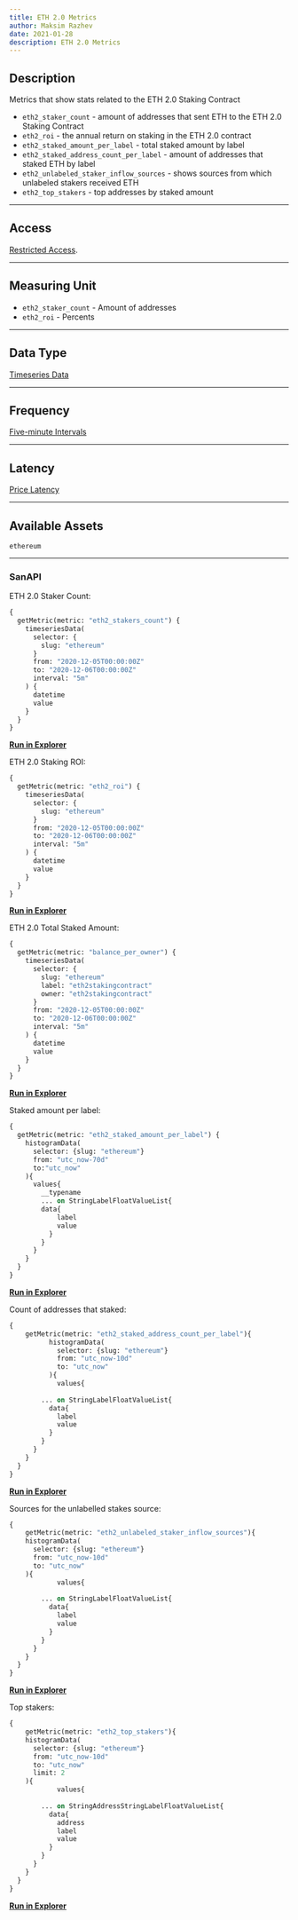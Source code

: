 ```yaml
---
title: ETH 2.0 Metrics
author: Maksim Razhev
date: 2021-01-28
description: ETH 2.0 Metrics
---
```


## Description
Metrics that show stats related to the ETH 2.0 Staking Contract

* `eth2_staker_count` - amount of addresses that sent ETH to the ETH 2.0 Staking Contract
* `eth2_roi` - the annual return on staking in the ETH 2.0 contract
* `eth2_staked_amount_per_label` - total staked amount by label
* `eth2_staked_address_count_per_label` - amount of addresses that staked ETH by label
* `eth2_unlabeled_staker_inflow_sources` - shows sources from which unlabeled stakers received ETH
* `eth2_top_stakers` - top addresses by staked amount
---

## Access

[Restricted Access](/metrics/details/access#restricted-access).

---

## Measuring Unit
* `eth2_staker_count` - Amount of addresses
* `eth2_roi` - Percents

---

## Data Type
[Timeseries Data](/metrics/details/data-type#timeseries-data)

---

## Frequency
[Five-minute Intervals](/metrics/details/frequency#five-minute-frequency)

---

## Latency
[Price Latency](/metrics/details/latency#price-latency)

---

## Available Assets
`ethereum`

---

### SanAPI
ETH 2.0 Staker Count:
```graphql
{
  getMetric(metric: "eth2_stakers_count") {
    timeseriesData(
      selector: {
        slug: "ethereum"
      }
      from: "2020-12-05T00:00:00Z"
      to: "2020-12-06T00:00:00Z"
      interval: "5m"
    ) {
      datetime
      value
    }
  }
}
```
[**Run in Explorer**](<https://api.santiment.net/graphiql?query=%7B%0A%20%20getMetric(metric%3A%20%22eth2_staker_count%22)%20%7B%0A%20%20%20%20timeseriesData(%0A%20%20%20%20%20%20selector%3A%20%7B%0A%20%20%20%20%20%20%20%20slug%3A%20%22ethereum%22%0A%20%20%20%20%20%20%7D%0A%20%20%20%20%20%20from%3A%20%222020-12-05T00%3A00%3A00Z%22%0A%20%20%20%20%20%20to%3A%20%222020-12-06T00%3A00%3A00Z%22%0A%20%20%20%20%20%20interval%3A%20%225m%22%0A%20%20%20%20)%20%7B%0A%20%20%20%20%20%20datetime%0A%20%20%20%20%20%20value%0A%20%20%20%20%7D%0A%20%20%7D%0A%7D>)

ETH 2.0 Staking ROI:
```graphql
{
  getMetric(metric: "eth2_roi") {
    timeseriesData(
      selector: {
        slug: "ethereum"
      }
      from: "2020-12-05T00:00:00Z"
      to: "2020-12-06T00:00:00Z"
      interval: "5m"
    ) {
      datetime
      value
    }
  }
}
```
[**Run in Explorer**](<https://api.santiment.net/graphiql?query=%7B%0A%20%20getMetric(metric%3A%20%22eth2_roi%22)%20%7B%0A%20%20%20%20timeseriesData(%0A%20%20%20%20%20%20selector%3A%20%7B%0A%20%20%20%20%20%20%20%20slug%3A%20%22ethereum%22%0A%20%20%20%20%20%20%7D%0A%20%20%20%20%20%20from%3A%20%222020-12-05T00%3A00%3A00Z%22%0A%20%20%20%20%20%20to%3A%20%222020-12-06T00%3A00%3A00Z%22%0A%20%20%20%20%20%20interval%3A%20%225m%22%0A%20%20%20%20)%20%7B%0A%20%20%20%20%20%20datetime%0A%20%20%20%20%20%20value%0A%20%20%20%20%7D%0A%20%20%7D%0A%7D>)

ETH 2.0 Total Staked Amount:
```graphql
{
  getMetric(metric: "balance_per_owner") {
    timeseriesData(
      selector: {
        slug: "ethereum"
        label: "eth2stakingcontract"
        owner: "eth2stakingcontract"
      }
      from: "2020-12-05T00:00:00Z"
      to: "2020-12-06T00:00:00Z"
      interval: "5m"
    ) {
      datetime
      value
    }
  }
}
```
[**Run in Explorer**](<https://api.santiment.net/graphiql?query=%7B%0A%20%20getMetric(metric%3A%20%22balance_per_owner%22)%20%7B%0A%20%20%20%20timeseriesData(%0A%20%20%20%20%20%20selector%3A%20%7B%0A%20%20%20%20%20%20%20%20slug%3A%20%22ethereum%22%0A%20%20%20%20%20%20%20%20label%3A%20%22eth2stakingcontract%22%0A%20%20%20%20%20%20%20%20owner%3A%20%22eth2stakingcontract%22%0A%20%20%20%20%20%20%7D%0A%20%20%20%20%20%20from%3A%20%222020-12-05T00%3A00%3A00Z%22%0A%20%20%20%20%20%20to%3A%20%222020-12-06T00%3A00%3A00Z%22%0A%20%20%20%20%20%20interval%3A%20%225m%22%0A%20%20%20%20)%20%7B%0A%20%20%20%20%20%20datetime%0A%20%20%20%20%20%20value%0A%20%20%20%20%7D%0A%20%20%7D%0A%7D>)

Staked amount per label:
```graphql
{
  getMetric(metric: "eth2_staked_amount_per_label") {
    histogramData(
      selector: {slug: "ethereum"}
      from: "utc_now-70d"
      to:"utc_now"
    ){
      values{
        __typename
        ... on StringLabelFloatValueList{
        data{
            label
            value
          }
      	}
      }
    }
  }
}
```
[**Run in Explorer**](<https://api.santiment.net/graphiql?query=%7B%0A%20%20getMetric(metric%3A%20%22eth2_staked_amount_per_label%22)%20%7B%0A%20%20%20%20histogramData(%0A%20%20%20%20%20%20selector%3A%20%7Bslug%3A%20%22ethereum%22%7D%0A%20%20%20%20%20%20from%3A%20%22utc_now-70d%22%0A%20%20%20%20%20%20to%3A%22utc_now%22%0A%20%20%20%20)%7B%0A%20%20%20%20%20%20values%7B%0A%20%20%20%20%20%20%20%20__typename%0A%20%20%20%20%20%20%20%20...%20on%20StringLabelFloatValueList%7B%0A%20%20%20%20%20%20%20%20data%7B%0A%20%20%20%20%20%20%20%20%20%20%20%20label%0A%20%20%20%20%20%20%20%20%20%20%20%20value%0A%20%20%20%20%20%20%20%20%20%20%7D%0A%20%20%20%20%20%20%09%7D%0A%20%20%20%20%20%20%7D%0A%20%20%20%20%7D%0A%20%20%7D%0A%7D>)

Count of addresses that staked:
```graphql
{
	getMetric(metric: "eth2_staked_address_count_per_label"){
          histogramData(
            selector: {slug: "ethereum"}
            from: "utc_now-10d"
            to: "utc_now"
          ){
			values{
         
        ... on StringLabelFloatValueList{
          data{
            label
            value
          }
        }
      }
    }
  }
}
```
[**Run in Explorer**](<https://api.santiment.net/graphiql?query=%7B%0A%09getMetric(metric%3A%20%22eth2_staked_address_count_per_label%22)%7B%0A%20%20%20%20%20%20%20%20%20%20histogramData(%0A%20%20%20%20%20%20%20%20%20%20%20%20selector%3A%20%7Bslug%3A%20%22ethereum%22%7D%0A%20%20%20%20%20%20%20%20%20%20%20%20from%3A%20%22utc_now-10d%22%0A%20%20%20%20%20%20%20%20%20%20%20%20to%3A%20%22utc_now%22%0A%20%20%20%20%20%20%20%20%20%20)%7B%0A%09%09%09values%7B%0A%20%20%20%20%20%20%20%20%20%0A%20%20%20%20%20%20%20%20...%20on%20StringLabelFloatValueList%7B%0A%20%20%20%20%20%20%20%20%20%20data%7B%0A%20%20%20%20%20%20%20%20%20%20%20%20label%0A%20%20%20%20%20%20%20%20%20%20%20%20value%0A%20%20%20%20%20%20%20%20%20%20%7D%0A%20%20%20%20%20%20%20%20%7D%0A%20%20%20%20%20%20%7D%0A%20%20%20%20%7D%0A%20%20%7D%0A%7D>)

Sources for the unlabelled stakes source:
```graphql
{
	getMetric(metric: "eth2_unlabeled_staker_inflow_sources"){
    histogramData(
      selector: {slug: "ethereum"}
      from: "utc_now-10d"
      to: "utc_now"
    ){
			values{
         
        ... on StringLabelFloatValueList{
          data{
            label
            value
          }
        }
      }
    }
  }
}
```
[**Run in Explorer**](<https://api.santiment.net/graphiql?query=%7B%0A%09getMetric(metric%3A%20%22eth2_unlabeled_staker_inflow_sources%22)%7B%0A%20%20%20%20histogramData(%0A%20%20%20%20%20%20selector%3A%20%7Bslug%3A%20%22ethereum%22%7D%0A%20%20%20%20%20%20from%3A%20%22utc_now-10d%22%0A%20%20%20%20%20%20to%3A%20%22utc_now%22%0A%20%20%20%20)%7B%0A%09%09%09values%7B%0A%20%20%20%20%20%20%20%20%20%0A%20%20%20%20%20%20%20%20...%20on%20StringLabelFloatValueList%7B%0A%20%20%20%20%20%20%20%20%20%20data%7B%0A%20%20%20%20%20%20%20%20%20%20%20%20label%0A%20%20%20%20%20%20%20%20%20%20%20%20value%0A%20%20%20%20%20%20%20%20%20%20%7D%0A%20%20%20%20%20%20%20%20%7D%0A%20%20%20%20%20%20%7D%0A%20%20%20%20%7D%0A%20%20%7D%0A%7D>)

Top stakers:
```graphql
{
	getMetric(metric: "eth2_top_stakers"){
    histogramData(
      selector: {slug: "ethereum"}
      from: "utc_now-10d"
      to: "utc_now"
      limit: 2
    ){
			values{
         
        ... on StringAddressStringLabelFloatValueList{
          data{
            address
            label
            value
          }
        }
      }
    }
  }
}
```
[**Run in Explorer**](<https://api.santiment.net/graphiql?query=%7B%0A%09getMetric(metric%3A%20%22eth2_top_stakers%22)%7B%0A%20%20%20%20histogramData(%0A%20%20%20%20%20%20selector%3A%20%7Bslug%3A%20%22ethereum%22%7D%0A%20%20%20%20%20%20from%3A%20%22utc_now-10d%22%0A%20%20%20%20%20%20to%3A%20%22utc_now%22%0A%20%20%20%20%20%20limit%3A%202%0A%20%20%20%20)%7B%0A%09%09%09values%7B%0A%20%20%20%20%20%20%20%20%20%0A%20%20%20%20%20%20%20%20...%20on%20StringAddressStringLabelFloatValueList%7B%0A%20%20%20%20%20%20%20%20%20%20data%7B%0A%20%20%20%20%20%20%20%20%20%20%20%20address%0A%20%20%20%20%20%20%20%20%20%20%20%20label%0A%20%20%20%20%20%20%20%20%20%20%20%20value%0A%20%20%20%20%20%20%20%20%20%20%7D%0A%20%20%20%20%20%20%20%20%7D%0A%20%20%20%20%20%20%7D%0A%20%20%20%20%7D%0A%20%20%7D%0A%7D>)
